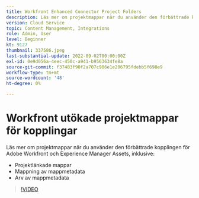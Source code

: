 ```yaml
---
title: Workfront Enhanced Connector Project Folders
description: Läs mer om projektmappar när du använder den förbättrade kopplingen för Adobe Workfront och Experience Manager Assets.
version: Cloud Service
topic: Content Management, Integrations
role: Admin, User
level: Beginner
kt: 9127
thumbnail: 337586.jpeg
last-substantial-update: 2022-09-02T00:00:00Z
exl-id: 0e9d056a-4eec-450c-a941-b9563634fe8a
source-git-commit: f37483f90f2a707c906e1e206795fdebb5f698e9
workflow-type: tm+mt
source-wordcount: '48'
ht-degree: 0%

---
```


# Workfront utökade projektmappar för kopplingar

Läs mer om projektmappar när du använder den förbättrade kopplingen för Adobe Workfront och Experience Manager Assets, inklusive:

+ Projektlänkade mappar
+ Mappning av mappmetadata
+ Arv av mappmetadata

>[!VIDEO](https://video.tv.adobe.com/v/337586/?quality=12&learn=on)
